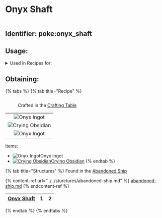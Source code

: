 # Onyx Shaft

<figure><img src="https://github.com/user-attachments/assets/a3414dac-2ab0-4f48-9401-e1724dc29e06" alt=""><figcaption></figcaption></figure>

## Identifier: **poke:onyx\_shaft** <a href="#identifier" id="identifier"></a>

## Usage:

<details>

<summary>Used in Recipes for:</summary>

* Circuit Sword
* Onyx Sword
* Radium Sword
* Shade Sword
* Cobalt Battleaxe
* Onyx Battleaxe
* Radium Battleaxe
* Shade Battleaxe
* Holy Battleaxe
* Godly Battleaxe
* Galaxy Battleaxe
* Astral Battleaxe
* Medic Battleaxe
* Hellish Battleaxe
* Demonic Battleaxe
* Void Battleaxe
* Death Battleaxe
* Molten Battleaxe
* Nebula Battleaxe
* Cobalt Scythe
* Galactic Scythe
* Cobalt Haxel
* Onyx Haxel
* Astral Upgrader
* Cobalt Upgrader
* Demonic Upgrader
* Galaxy Upgrader
* Godly Upgrader
* Hellish Upgrader
* Holy Upgrader
* Onyx Upgrader
* Shade Upgrader
* Void Upgrader
* Holy Pickaxe
* Hellish Pickaxe
* Godly Pickaxe
* Demonic Pickaxe

</details>



## Obtaining:

{% tabs %}
{% tab title="Recipe" %}


<figure><img src="https://minecraft.wiki/images/thumb/Crafting_Table_JE4_BE3.png/150px-Crafting_Table_JE4_BE3.png?5767f" alt=""><figcaption><p>Crafted in the <a href="https://minecraft.wiki/w/Crafting_Table">Crafting Table</a></p></figcaption></figure>

|                                                                                                                                   |
| :-------------------------------------------------------------------------------------------------------------------------------: |
|                   ![Onyx Ingot](https://github.com/user-attachments/assets/436247aa-b55d-4e05-aefc-8cfa2fee648a)                  |
| ![Crying Obsidian](https://minecraft.wiki/images/thumb/Crying\_Obsidian\_JE1\_BE1.png/150px-Crying\_Obsidian\_JE1\_BE1.png?f1f04) |
|                   ![Onyx Ingot](https://github.com/user-attachments/assets/436247aa-b55d-4e05-aefc-8cfa2fee648a)                  |

Items:

* <img src="https://github.com/user-attachments/assets/436247aa-b55d-4e05-aefc-8cfa2fee648a" alt="Onyx Ingot" data-size="line">Onyx Ingot
* [<img src="https://minecraft.wiki/images/thumb/Crying_Obsidian_JE1_BE1.png/150px-Crying_Obsidian_JE1_BE1.png?f1f04" alt="Crying Obsidian" data-size="line">Crying Obsidian](https://minecraft.wiki/w/Crying\_Obsidian)
{% endtab %}

{% tab title="Structures" %}
Found in the [Abandoned Ship](../../sturctures/abandoned-ship.md)

{% content-ref url="../../sturctures/abandoned-ship.md" %}
[abandoned-ship.md](../../sturctures/abandoned-ship.md)
{% endcontent-ref %}





| [<img src="https://pfewiki.gitbook.io/~gitbook/image?url=https%3A%2F%2Fgithub.com%2Fuser-attachments%2Fassets%2F2711462c-b5b7-4923-88d2-523da33d3edd&#x26;width=40&#x26;dpr=4&#x26;quality=100&#x26;sign=f7085485&#x26;sv=1" alt="" data-size="line">Onyx Shaft](https://pfewiki.gitbook.io/home/items/crafting-components/onyx-shaft) |  1  |  2  |
| :------------------------------------------------------------------------------------------------------------------------------------------------------------------------------------------------------------------------------------------------------------------------------------------------------------------------------------: | :-: | :-: |
{% endtab %}
{% endtabs %}
